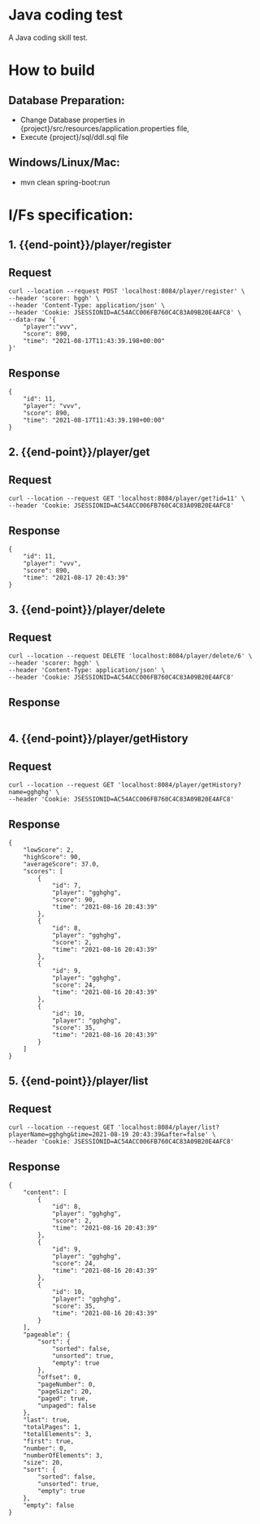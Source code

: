 # Java coding test

A Java coding skill test.

# How to build
## Database Preparation:
  * Change Database properties in {project}/src/resources/application.properties file,
  * Execute {project}/sql/ddl.sql file
## Windows/Linux/Mac:
  * mvn clean spring-boot:run

# I/Fs specification:
## 1. {{end-point}}/player/register
## Request
``` 
curl --location --request POST 'localhost:8084/player/register' \
--header 'scorer: hggh' \
--header 'Content-Type: application/json' \
--header 'Cookie: JSESSIONID=AC54ACC006FB760C4C83A09B20E4AFC8' \
--data-raw '{
    "player":"vvv",
    "score": 890,
    "time": "2021-08-17T11:43:39.198+00:00"
}'
```

## Response
```
{
    "id": 11,
    "player": "vvv",
    "score": 890,
    "time": "2021-08-17T11:43:39.198+00:00"
}
```
## 2. {{end-point}}/player/get
## Request
``` 
curl --location --request GET 'localhost:8084/player/get?id=11' \
--header 'Cookie: JSESSIONID=AC54ACC006FB760C4C83A09B20E4AFC8'
```

## Response
```
{
    "id": 11,
    "player": "vvv",
    "score": 890,
    "time": "2021-08-17 20:43:39"
}
```
## 3. {{end-point}}/player/delete
## Request
``` 
curl --location --request DELETE 'localhost:8084/player/delete/6' \
--header 'scorer: hggh' \
--header 'Content-Type: application/json' \
--header 'Cookie: JSESSIONID=AC54ACC006FB760C4C83A09B20E4AFC8'
```

## Response
```

```
## 4. {{end-point}}/player/getHistory
## Request
``` 
curl --location --request GET 'localhost:8084/player/getHistory?name=gghghg' \
--header 'Cookie: JSESSIONID=AC54ACC006FB760C4C83A09B20E4AFC8' 
```

## Response
```
{
    "lowScore": 2,
    "highScore": 90,
    "averageScore": 37.0,
    "scores": [
        {
            "id": 7,
            "player": "gghghg",
            "score": 90,
            "time": "2021-08-16 20:43:39"
        },
        {
            "id": 8,
            "player": "gghghg",
            "score": 2,
            "time": "2021-08-16 20:43:39"
        },
        {
            "id": 9,
            "player": "gghghg",
            "score": 24,
            "time": "2021-08-16 20:43:39"
        },
        {
            "id": 10,
            "player": "gghghg",
            "score": 35,
            "time": "2021-08-16 20:43:39"
        }
    ]
}
```
## 5. {{end-point}}/player/list
## Request
``` 
curl --location --request GET 'localhost:8084/player/list?playerName=gghghg&time=2021-08-19 20:43:39&after=false' \
--header 'Cookie: JSESSIONID=AC54ACC006FB760C4C83A09B20E4AFC8'
```

## Response
```
{
    "content": [
        {
            "id": 8,
            "player": "gghghg",
            "score": 2,
            "time": "2021-08-16 20:43:39"
        },
        {
            "id": 9,
            "player": "gghghg",
            "score": 24,
            "time": "2021-08-16 20:43:39"
        },
        {
            "id": 10,
            "player": "gghghg",
            "score": 35,
            "time": "2021-08-16 20:43:39"
        }
    ],
    "pageable": {
        "sort": {
            "sorted": false,
            "unsorted": true,
            "empty": true
        },
        "offset": 0,
        "pageNumber": 0,
        "pageSize": 20,
        "paged": true,
        "unpaged": false
    },
    "last": true,
    "totalPages": 1,
    "totalElements": 3,
    "first": true,
    "number": 0,
    "numberOfElements": 3,
    "size": 20,
    "sort": {
        "sorted": false,
        "unsorted": true,
        "empty": true
    },
    "empty": false
}
```

